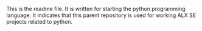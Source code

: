 This is the readme file.
It is written for starting the python programming language.
It indicates that this parent repository is used for working ALX SE projects related to python.
